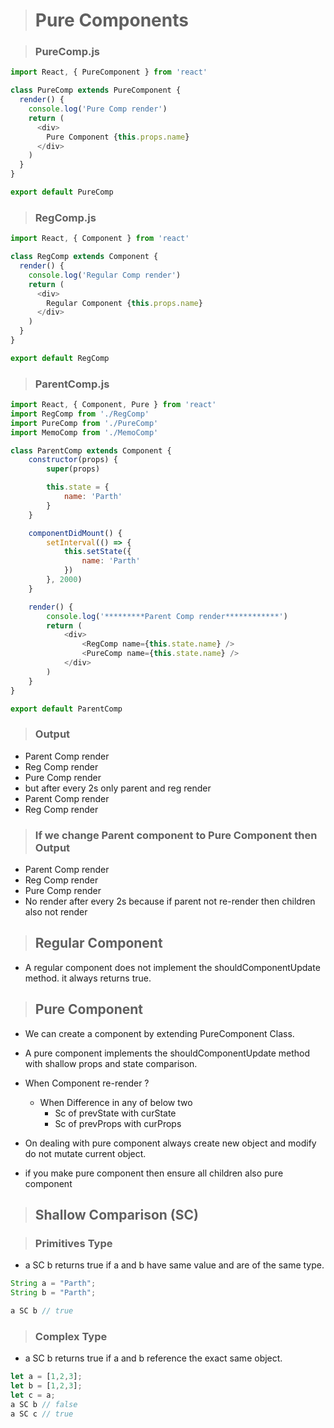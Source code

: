 ># Pure Components

>### PureComp.js
```js
import React, { PureComponent } from 'react'

class PureComp extends PureComponent {
  render() {
    console.log('Pure Comp render')
    return (
      <div>
        Pure Component {this.props.name}
      </div>
    )
  }
}

export default PureComp
```
>### RegComp.js

```js
import React, { Component } from 'react'

class RegComp extends Component {
  render() {
    console.log('Regular Comp render')
    return (
      <div>
        Regular Component {this.props.name}
      </div>
    )
  }
}

export default RegComp
```
>### ParentComp.js
```js
import React, { Component, Pure } from 'react'
import RegComp from './RegComp'
import PureComp from './PureComp'
import MemoComp from './MemoComp'

class ParentComp extends Component {
	constructor(props) {
		super(props)

		this.state = {
			name: 'Parth'
		}
	}

	componentDidMount() {
		setInterval(() => {
			this.setState({
				name: 'Parth'
			})
		}, 2000)
	}

	render() {
		console.log('*********Parent Comp render************')
		return (
			<div>
				<RegComp name={this.state.name} />
				<PureComp name={this.state.name} /> 
			</div>
		)
	}
}

export default ParentComp
```
>### Output
- Parent Comp render
- Reg Comp render
- Pure Comp render
- but after every 2s only parent and reg render
- Parent Comp render
- Reg Comp render

>### If we change Parent component to Pure Component then Output

- Parent Comp render
- Reg Comp render
- Pure Comp render
- No render after every 2s because if parent not re-render then children also not render


>## Regular Component
- A regular component does not implement the shouldComponentUpdate method. it always returns true.


>## Pure Component
- We can create a component by extending PureComponent Class.
- A pure component implements the shouldComponentUpdate method with shallow props and state comparison.
- When Component re-render ?
    - When Difference in any of below two
      - Sc of prevState with curState 
      - Sc of prevProps with curProps 

- On dealing with pure component always create new object and modify do not mutate current object.
- if you make pure component then ensure all children also pure component 
>## Shallow Comparison (SC)

>### Primitives Type
- a SC b returns true if a and b have same value and are of the same type.
```js
String a = "Parth";
String b = "Parth";

a SC b // true
```

>### Complex Type
- a SC b returns true if a and b reference the exact same object.
```js
let a = [1,2,3];
let b = [1,2,3];
let c = a;
a SC b // false
a SC c // true
```